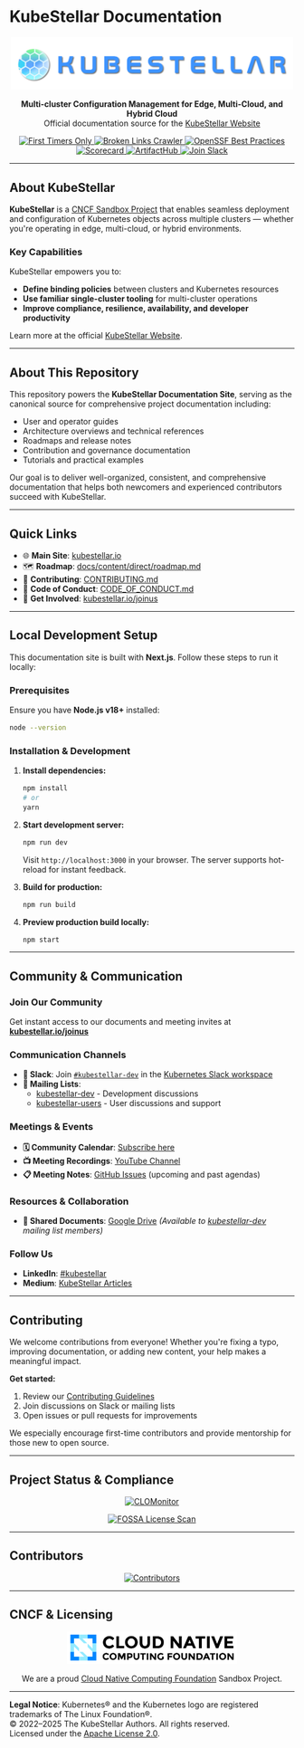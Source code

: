 # KubeStellar Documentation

<p align="center">
  <img src="./public/KubeStellar-with-Logo.png" alt="KubeStellar Logo" width="500px"/>
</p>

<p align="center">
  <b>Multi-cluster Configuration Management for Edge, Multi-Cloud, and Hybrid Cloud</b><br/>
  Official documentation source for the <a href="https://kubestellar.io">KubeStellar Website</a>
</p>

<p align="center">
  <a href="https://www.firsttimersonly.com/">
    <img src="https://img.shields.io/badge/first--timers--only-friendly-blue.svg?style=flat-square" alt="First Timers Only">
  </a>
  <a href="https://github.com/kubestellar/kubestellar/actions/workflows/broken-links-crawler.yml">
    <img src="https://github.com/kubestellar/kubestellar/actions/workflows/broken-links-crawler.yml/badge.svg" alt="Broken Links Crawler">
  </a>
  <a href="https://www.bestpractices.dev/projects/8266">
    <img src="https://www.bestpractices.dev/projects/8266/badge" alt="OpenSSF Best Practices">
  </a>
  <a href="https://scorecard.dev/viewer/?uri=github.com/kubestellar/kubestellar">
    <img src="https://api.scorecard.dev/projects/github.com/kubestellar/kubestellar/badge" alt="Scorecard">
  </a>
  <a href="https://artifacthub.io/packages/search?repo=kubestellar">
    <img src="https://img.shields.io/endpoint?url=https://artifacthub.io/badge/repository/kubestellar" alt="ArtifactHub">
  </a>
  <a href="https://communityinviter.com/apps/kubernetes/community">
    <img src="https://img.shields.io/badge/KubeStellar-Join%20Slack-blue?logo=slack" alt="Join Slack">
  </a>
</p>

---

## About KubeStellar

**KubeStellar** is a [CNCF Sandbox Project](https://www.cncf.io/sandbox-projects/) that enables seamless deployment and configuration of Kubernetes objects across multiple clusters — whether you're operating in edge, multi-cloud, or hybrid environments.

### Key Capabilities

KubeStellar empowers you to:

- **Define binding policies** between clusters and Kubernetes resources
- **Use familiar single-cluster tooling** for multi-cluster operations
- **Improve compliance, resilience, availability, and developer productivity**

Learn more at the official [KubeStellar Website](https://kubestellar.io).

---

## About This Repository

This repository powers the **KubeStellar Documentation Site**, serving as the canonical source for comprehensive project documentation including:

- User and operator guides
- Architecture overviews and technical references
- Roadmaps and release notes
- Contribution and governance documentation
- Tutorials and practical examples

Our goal is to deliver well-organized, consistent, and comprehensive documentation that helps both newcomers and experienced contributors succeed with KubeStellar.

---

## Quick Links

- 🌐 **Main Site**: [kubestellar.io](https://kubestellar.io)
- 🗺️ **Roadmap**: [docs/content/direct/roadmap.md](docs/content/direct/roadmap.md)
- 🤝 **Contributing**: [CONTRIBUTING.md](https://github.com/kubestellar/kubestellar/blob/main/CONTRIBUTING.md)
- 📜 **Code of Conduct**: [CODE_OF_CONDUCT.md](https://github.com/kubestellar/kubestellar/blob/main/CODE_OF_CONDUCT.md)
- 🚀 **Get Involved**: [kubestellar.io/joinus](http://kubestellar.io/joinus)

---

## Local Development Setup

This documentation site is built with **Next.js**. Follow these steps to run it locally:

### Prerequisites

Ensure you have **Node.js v18+** installed:

```bash
node --version
```

### Installation & Development

1. **Install dependencies:**

   ```bash
   npm install
   # or
   yarn
   ```

2. **Start development server:**

   ```bash
   npm run dev
   ```

   Visit `http://localhost:3000` in your browser. The server supports hot-reload for instant feedback.

3. **Build for production:**

   ```bash
   npm run build
   ```

4. **Preview production build locally:**
   ```bash
   npm start
   ```

---

## Community & Communication

### Join Our Community

Get instant access to our documents and meeting invites at **[kubestellar.io/joinus](http://kubestellar.io/joinus)**

### Communication Channels

- **💬 Slack**: Join [`#kubestellar-dev`](https://kubernetes.slack.com/archives/C058SUSL5AA) in the [Kubernetes Slack workspace](https://communityinviter.com/apps/kubernetes/community)
- **📧 Mailing Lists**:
  - [kubestellar-dev](https://groups.google.com/g/kubestellar-dev) - Development discussions
  - [kubestellar-users](https://groups.google.com/g/kubestellar-users) - User discussions and support

### Meetings & Events

- **🗓️ Community Calendar**: [Subscribe here](https://calendar.google.com/calendar/event?action=TEMPLATE&tmeid=MWM4a2loZDZrOWwzZWQzZ29xanZwa3NuMWdfMjAyMzA1MThUMTQwMDAwWiBiM2Q2NWM5MmJlZDdhOTg4NGVmN2ZlOWUzZjZjOGZlZDE2ZjZmYjJmODExZjU3NTBmNTQ3NTY3YTVkZDU4ZmVkQGc&tmsrc=b3d65c92bed7a9884ef7fe9e3f6c8fed16f6fb2f811f5750f547567a5dd58fed%40group.calendar.google.com&scp=ALL)
- **📺 Meeting Recordings**: [YouTube Channel](https://www.youtube.com/@kubestellar)
- **📋 Meeting Notes**: [GitHub Issues](https://github.com/kubestellar/kubestellar/issues?q=label%3Acommunity-meeting) (upcoming and past agendas)

### Resources & Collaboration

- **📂 Shared Documents**: [Google Drive](https://drive.google.com/drive/folders/1p68MwkX0sYdTvtup0DcnAEsnXElobFLS?usp=sharing)
  _(Available to [kubestellar-dev](https://groups.google.com/g/kubestellar-dev) mailing list members)_

### Follow Us

- **LinkedIn**: [#kubestellar](https://www.linkedin.com/feed/hashtag/?keywords=kubestellar)
- **Medium**: [KubeStellar Articles](https://medium.com/@kubestellar/list/predefined:e785a0675051:READING_LIST)

---

## Contributing

We welcome contributions from everyone! Whether you're fixing a typo, improving documentation, or adding new content, your help makes a meaningful impact.

**Get started:**

1. Review our [Contributing Guidelines](https://github.com/kubestellar/kubestellar/blob/main/CONTRIBUTING.md)
2. Join discussions on Slack or mailing lists
3. Open issues or pull requests for improvements

We especially encourage first-time contributors and provide mentorship for those new to open source.

---

## Project Status & Compliance

<p align="center">
  <a href="https://clomonitor.io/projects/cncf/kubestellar">
    <img src="https://clomonitor.io/api/projects/cncf/kubestellar/report-summary?theme=light" alt="CLOMonitor"/>
  </a>
</p>

<p align="center">
  <a href="https://app.fossa.com/projects/git%2Bgithub.com%2Fkubestellar%2Fkubestellar?ref=badge_large&issueType=license">
    <img src="https://app.fossa.com/api/projects/git%2Bgithub.com%2Fkubestellar%2Fkubestellar.svg?type=large&issueType=license" alt="FOSSA License Scan"/>
  </a>
</p>

---

## Contributors

<p align="center">
  <a href="https://github.com/kubestellar/kubestellar/graphs/contributors">
    <img src="https://contrib.rocks/image?repo=kubestellar/kubestellar" alt="Contributors"/>
  </a>
</p>

---

## CNCF & Licensing

<p align="center">
   <a href="https://landscape.cncf.io">
        <img src="./public/cncf-color.png" width="300px;" alt="Cloud Native Computing Foundation Logo"/>
    </a>
</p>

<p align="center">
  We are a proud <a href="https://cncf.io">Cloud Native Computing Foundation</a> Sandbox Project.
</p>

---

**Legal Notice**: Kubernetes® and the Kubernetes logo are registered trademarks of The Linux Foundation®.  
© 2022–2025 The KubeStellar Authors. All rights reserved.  
Licensed under the [Apache License 2.0](https://www.apache.org/licenses/LICENSE-2.0).
